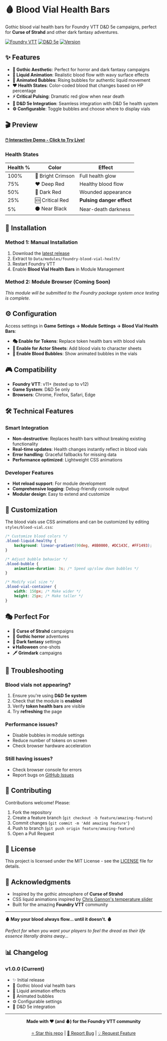 # 🩸 Blood Vial Health Bars

Gothic blood vial health bars for Foundry VTT D&D 5e campaigns, perfect for **Curse of Strahd** and other dark fantasy adventures.

[![Foundry VTT](https://img.shields.io/badge/Foundry%20VTT-11%2B-green)](https://foundryvtt.com/)
[![D&D 5e](https://img.shields.io/badge/D%26D%205e-Compatible-red)](https://foundryvtt.com/packages/dnd5e)
[![Version](https://img.shields.io/badge/Version-1.0.3-blue)](https://github.com/mr-steveb/foundry-blood-vial-health/releases)

## ✨ Features

- **🧛 Gothic Aesthetic**: Perfect for horror and dark fantasy campaigns
- **🌊 Liquid Animation**: Realistic blood flow with wavy surface effects
- **🫧 Animated Bubbles**: Rising bubbles for authentic liquid movement
- **❤️ Health States**: Color-coded blood that changes based on HP percentage
- **⚡ Critical Pulsing**: Dramatic red glow when near death
- **🎯 D&D 5e Integration**: Seamless integration with D&D 5e health system
- **⚙️ Configurable**: Toggle bubbles and choose where to display vials

## 🎬 Preview

**[🖱️ Interactive Demo - Click to Try Live!](https://htmlpreview.github.io/?https://gist.github.com/mr-steveb/8512f1574c42ff78b0c3ed0d691a98b7/raw/preview.html)**


### Health States

| Health % | Color | Effect |
|----------|-------|--------|
| 100% | 🩷 Bright Crimson | Full health glow |
| 75% | ❤️ Deep Red | Healthy blood flow |
| 50% | 🔴 Dark Red | Wounded appearance |
| 25% | 🆘 Critical Red | **Pulsing danger effect** |
| 5% | ⚫ Near Black | Near-death darkness |

## 🚀 Installation

### Method 1: Manual Installation
1. Download the [latest release](https://github.com/mr-steveb/foundry-blood-vial-health/releases)
2. Extract to `Data/modules/foundry-blood-vial-health/`
3. Restart Foundry VTT
4. Enable **Blood Vial Health Bars** in Module Management

### Method 2: Module Browser (Coming Soon)
*This module will be submitted to the Foundry package system once testing is complete.*

## ⚙️ Configuration

Access settings in **Game Settings → Module Settings → Blood Vial Health Bars**:

- **🎭 Enable for Tokens**: Replace token health bars with blood vials
- **📄 Enable for Actor Sheets**: Add blood vials to character sheets  
- **🫧 Enable Blood Bubbles**: Show animated bubbles in the vials

## 🎮 Compatibility

- **Foundry VTT**: v11+ (tested up to v12)
- **Game System**: D&D 5e only
- **Browsers**: Chrome, Firefox, Safari, Edge

## 🛠️ Technical Features

### Smart Integration
- **Non-destructive**: Replaces health bars without breaking existing functionality
- **Real-time updates**: Health changes instantly reflect in blood vials
- **Error handling**: Graceful fallbacks for missing data
- **Performance optimized**: Lightweight CSS animations

### Developer Features
- **Hot reload support**: For module development
- **Comprehensive logging**: Debug-friendly console output
- **Modular design**: Easy to extend and customize

## 🎨 Customization

The blood vials use CSS animations and can be customized by editing `styles/blood-vial.css`:

```css
/* Customize blood colors */
.blood-liquid.healthy {
    background: linear-gradient(90deg, #8B0000, #DC143C, #FF1493);
}

/* Adjust bubble behavior */
.blood-bubble {
    animation-duration: 3s; /* Speed up/slow down bubbles */
}

/* Modify vial size */
.blood-vial-container {
    width: 150px; /* Make wider */
    height: 25px; /* Make taller */
}
```

## 🎭 Perfect For

- **🧛 Curse of Strahd** campaigns
- **🏰 Gothic horror** adventures  
- **🌙 Dark fantasy** settings
- **💀 Halloween** one-shots
- **🗡️ Grimdark** campaigns

## 🔧 Troubleshooting

### Blood vials not appearing?
1. Ensure you're using **D&D 5e system**
2. Check that the module is **enabled**
3. Verify **token health bars** are visible
4. Try **refreshing** the page

### Performance issues?
- Disable bubbles in module settings
- Reduce number of tokens on screen
- Check browser hardware acceleration

### Still having issues?
- Check browser console for errors
- Report bugs on [GitHub Issues](https://github.com/mr-steveb/foundry-blood-vial-health/issues)

## 🤝 Contributing

Contributions welcome! Please:

1. Fork the repository
2. Create a feature branch (`git checkout -b feature/amazing-feature`)
3. Commit changes (`git commit -m 'Add amazing feature'`)
4. Push to branch (`git push origin feature/amazing-feature`)
5. Open a Pull Request

## 📜 License

This project is licensed under the MIT License - see the [LICENSE](LICENSE) file for details.

## 🙏 Acknowledgments

- Inspired by the gothic atmosphere of **Curse of Strahd**
- CSS liquid animations inspired by [Chris Gannon's temperature slider](https://codepen.io/chrisgannon/pen/vjNNew)
- Built for the amazing **Foundry VTT** community

---

**🩸 May your blood always flow... until it doesn't. 🩸**

*Perfect for when you want your players to feel the dread as their life essence literally drains away...*

## 📊 Changelog

### v1.0.0 (Current)
- ✨ Initial release
- 🎨 Gothic blood vial health bars
- 🌊 Liquid animation effects  
- 🫧 Animated bubbles
- ⚙️ Configurable settings
- 🎯 D&D 5e integration

---

<div align="center">

**Made with ❤️ (and 🩸) for the Foundry VTT community**

[⭐ Star this repo](https://github.com/mr-steveb/foundry-blood-vial-health) | [🐛 Report Bug](https://github.com/mr-steveb/foundry-blood-vial-health/issues) | [💡 Request Feature](https://github.com/mr-steveb/foundry-blood-vial-health/issues)

</div>
